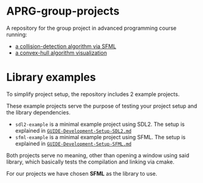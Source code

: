 # APRG-group-projects
A repository for the group project in advanced programming course running:

- [a collision-detection algorithm via SFML](./collision-detection)
- [a convex-hull algorithm visualization](./convex-hull)

# Library examples

To simplify project setup, the repository includes 2 example projects.

These example projects serve the purpose of testing your project setup and the library dependencies.

- `sdl2-example` is a minimal example project using SDL2. The setup is explained in [`GUIDE-Development-Setup-SDL2.md`](./docs/GUIDE-Development-Setup-SDL2.md)
- `sfml-example` is a minimal example project using SFML. The setup is explained in [`GUIDE-Development-Setup-SFML.md`](./docs/GUIDE-Development-Setup-SFML.md)

Both projects serve no meaning, other than opening a window using said library, which basically tests the compilation and linking via cmake.

For our projects we have chosen **SFML** as the library to use.
